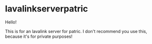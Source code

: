 # lavalinkserverpatric

Hello!

This is for an lavalink server for patric. I don't recommend you use this, because it's for private purposes!
